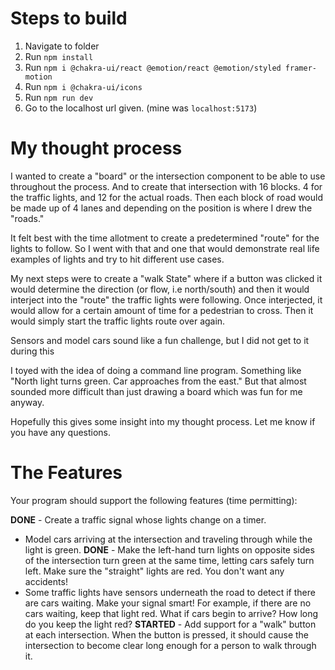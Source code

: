 # Steps to build <br>

1. Navigate to folder
2. Run `npm install`
3. Run `npm i @chakra-ui/react @emotion/react @emotion/styled framer-motion`
4. Run `npm i @chakra-ui/icons`
5. Run `npm run dev`
6. Go to the localhost url given. (mine was `localhost:5173`)

# My thought process

I wanted to create a "board" or the intersection component to be able to use throughout the process. And to create that intersection with 16 blocks. 4 for the traffic lights, and 12 for the actual roads. Then each block of road would be made up of 4 lanes and depending on the position is where I drew the "roads." 

It felt best with the time allotment to create a predetermined "route" for the lights to follow. So I went with that and one that would demonstrate real life examples of lights and try to hit different use cases. 

My next steps were to create a "walk State" where if a button was clicked it would determine the direction (or flow, i.e north/south) and then it would interject into the "route" the traffic lights were following. Once interjected, it would allow for a certain amount of time for a pedestrian to cross. Then it would simply start the traffic lights route over again.

Sensors and model cars sound like a fun challenge, but I did not get to it during this

I toyed with the idea of doing a command line program. Something like "North light turns green. Car approaches from the east." But that almost sounded more difficult than just drawing a board which was fun for me anyway. 

Hopefully this gives some insight into my thought process. Let me know if you have any questions.

# The Features

Your program should support the following features (time permitting):

**DONE** - Create a traffic signal whose lights change on a timer. 
- Model cars arriving at the intersection and traveling through while the light is green.
**DONE** - Make the left-hand turn lights on opposite sides of the intersection turn green at the same time, letting cars safely turn left. Make sure the "straight" lights are red. You don't want any accidents!
- Some traffic lights have sensors underneath the road to detect if there are cars waiting. Make your signal smart! For example, if there are no cars waiting, keep that light red. What if cars begin to arrive? How long do you keep the light red?
**STARTED** - Add support for a "walk" button at each intersection. When the button is pressed, it should cause the intersection to become clear long enough for a person to walk through it.
 
 
